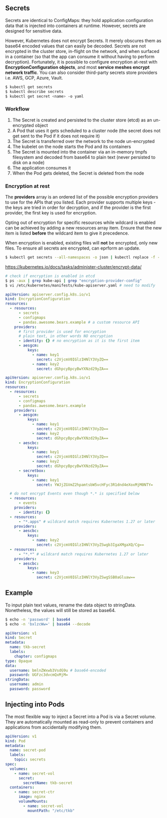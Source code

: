 ## Secrets

Secrets are identical to ConfigMaps: they hold application configuration data that is injected into containers at runtime. However, secrets are designed for sensitive data.

However, Kubernetes does not encrypt Secrets. It merely obscures them as base64 encoded values that can easily be decoded. Secrets are not encrypted in the cluster store, in-flight on the network, and when surfaced in a container (so that the app can consume it without having to perform decryption). Fortunately, it is possible to configure encryption at-rest with **EncryptionConfiguration objects**, and most **service meshes encrypt network traffic**. You can also consider third-party secrets store providers i.e. AWS, GCP, Azure, Vault.

```bash
$ kubectl get secrets
$ kubectl describe secrets
$ kubectl get secret <name> -o yaml
```

### Workflow

1. The Secret is created and persisted to the cluster store (etcd) as an un-encrypted object
2. A Pod that uses it gets scheduled to a cluster node (the secret does not get sent to the Pod if it does not require it)
3. The Secret is transferred over the network to the node un-encrypted
4. The kubelet on the node starts the Pod and its containers
5. The Secret is mounted into the container via an in-memory tmpfs filesystem and decoded from base64 to plain text (never persisted to disk on a node)
6. The application consumes it
7. When the Pod gets deleted, the Secret is deleted from the node

### Encryption at rest

The **providers** array is an ordered list of the possible encryption providers to use for the APIs that you listed. Each provider supports multiple keys - the keys are tried in order for decryption, and if the provider is the first provider, the first key is used for encryption.

Opting out of encryption for specific resources while wildcard is enabled can be achieved by adding a new resources array item. Ensure that the new item is listed **before** the wildcard item to give it precedence.

When encryption is enabled, existing files will **not** be encrypted, only new files. To ensure all secrets are encrypted, can eprform an update.

```bash
$ kubectl get secrets --all-namespaces -o json | kubectl replace -f -
```

https://kubernetes.io/docs/tasks/administer-cluster/encrypt-data/

```bash
# check if encryption is enabled in etcd
$ ps -aux | grep kube-api | grep "encryption-provider-config"
$ vi /etc/kubernetes/manifests/kube-apiserver.yaml # need to modify
```

```yaml
apiVersion: apiserver.config.k8s.io/v1
kind: EncryptionConfiguration
resources:
  - resources:
      - secrets
      - configmaps
      - pandas.awesome.bears.example # a custom resource API
    providers:
      # first provider is used for encryption
      # plain text, in other words NO encryption
      - identity: {} # no encryption as it is the first item
      - aesgcm:
          keys:
            - name: key1
              secret: c2VjcmV0IGlzIHNlY3VyZQ==
            - name: key2
              secret: dGhpcyBpcyBwYXNzd29yZA==
```

```yaml
apiVersion: apiserver.config.k8s.io/v1
kind: EncryptionConfiguration
resources:
  - resources:
      - secrets
      - configmaps
      - pandas.awesome.bears.example
    providers:
      - aesgcm:
          keys:
            - name: key1
              secret: c2VjcmV0IGlzIHNlY3VyZQ==
            - name: key2
              secret: dGhpcyBpcyBwYXNzd29yZA==
      - aescbc:
          keys:
            - name: key1
              secret: c2VjcmV0IGlzIHNlY3VyZQ==
            - name: key2
              secret: dGhpcyBpcyBwYXNzd29yZA==
      - secretbox:
          keys:
            - name: key1
              secret: YWJjZGVmZ2hpamtsbW5vcHFyc3R1dnd4eXoxMjM0NTY=

  # do not encrypt Events even though *.* is specified below
  - resources:
      - events
    providers:
      - identity: {}
  - resources:
      - "*.apps" # wildcard match requires Kubernetes 1.27 or later
    providers:
      - aescbc:
          keys:
            - name: key2
              secret: c2VjcmV0IGlzIHNlY3VyZSwgb3IgaXMgaXQ/Cg==
  - resources:
      - "*.*" # wildcard match requires Kubernetes 1.27 or later
    providers:
      - aescbc:
          keys:
            - name: key3
              secret: c2VjcmV0IGlzIHNlY3VyZSwgSSB0aGluaw==
```

## Example

To input plain text values, rename the data object to stringData. Nonetheless, the values will still be stored as base64.

```bash
$ echo -n 'password' | base64
$ echo -n 'bxlzcWw=' | base64 --decode
```

```yaml
apiVersion: v1
kind: Secret
metadata:
  name: tkb-secret
  labels:
    chapter: configmaps
type: Opaque
data:
  username: bmlnZWxwb3VsdG9u # base64-encoded
  password: UGFzc3dvcmQxMjM=
stringData:
  username: admin
  password: password
```

## Injecting into Pods

The most flexible way to inject a Secret into a Pod is via a Secret volume. They are automatically mounted as read-only to prevent containers and applications from accidentally modifying them.

```yaml
apiVersion: v1
kind: Pod
metadata:
  name: secret-pod
  labels:
    topic: secrets
spec:
  volumes:
    - name: secret-vol
      secret:
        secretName: tkb-secret
  containers:
    - name: secret-ctr
      image: nginx
      volumeMounts:
        - name: secret-vol
          mountPath: "/etc/tkb"
```
